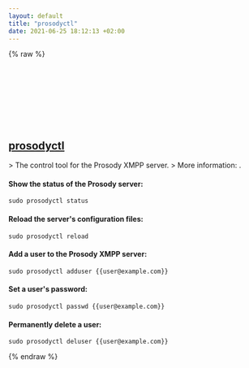 ```yaml
---
layout: default
title: "prosodyctl"
date: 2021-06-25 18:12:13 +02:00
---
```

{% raw %}
<h2 id="prosodyctl">
  <a href="/en/common/prosodyctl.html">prosodyctl</a> <a href="#prosodyctl"><svg class="icon">
    <use href="/assets/images/unicode_sprite.svg#link" />
  </svg></a>
</h2>
> The control tool for the Prosody XMPP server.
> More information: <https://prosody.im/doc/prosodyctl>.

#### Show the status of the Prosody server:
```shell
sudo prosodyctl status
```
#### Reload the server's configuration files:
```shell
sudo prosodyctl reload
```
#### Add a user to the Prosody XMPP server:
```shell
sudo prosodyctl adduser {{user@example.com}}
```
#### Set a user's password:
```shell
sudo prosodyctl passwd {{user@example.com}}
```
#### Permanently delete a user:
```shell
sudo prosodyctl deluser {{user@example.com}}
```
{% endraw %}